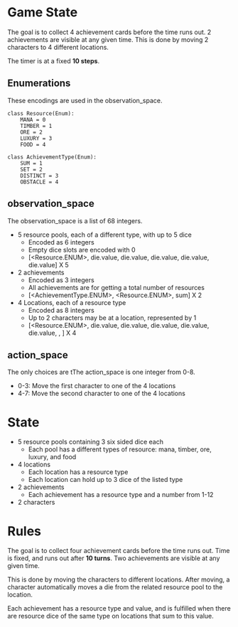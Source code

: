 # Game State

The goal is to collect 4 achievement cards before the time runs out. 2 achievements are visible at any given time. This is done by moving 2 characters to 4 different locations.

The timer is at a fixed **10 steps**.

## Enumerations

These encodings are used in the observation_space.

```
class Resource(Enum):
    MANA = 0
    TIMBER = 1
    ORE = 2
    LUXURY = 3
    FOOD = 4

class AchievementType(Enum):
    SUM = 1
    SET = 2
    DISTINCT = 3    
    OBSTACLE = 4
```

## observation_space

The observation_space is a list of 68 integers.

* 5 resource pools, each of a different type, with up to 5 dice
   * Encoded as 6 integers
   * Empty dice slots are encoded with 0
   * [<Resource.ENUM>, die.value, die.value, die.value, die.value, die.value] X 5
* 2 achievements
   * Encoded as 3 integers
   * All achievements are for getting a total number of resources
   * [<AchievementType.ENUM>, <Resource.ENUM>, sum] X 2
* 4 Locations, each of a resource type
   * Encoded as 8 integers
   * Up to 2 characters may be at a location, represented by 1
   * [<Resource.ENUM>,  die.value, die.value, die.value, die.value, die.value, <Character Present>, <Character Present>] X 4

## action_space

The only choices are tThe action_space is one integer from 0-8.

* 0-3: Move the first character to one of the 4 locations
* 4-7: Move the second character to one of the 4 locations

# State

* 5 resource pools containing 3 six sided dice each
   * Each pool has a different types of resource: mana, timber, ore, luxury, and food
* 4 locations
   * Each location has a resource type
   * Each location can hold up to 3 dice of the listed type
* 2 achievements
   * Each achievement has a resource type and a number from 1-12
* 2 characters

# Rules

The goal is to collect four achievement cards before the time runs out. Time is fixed, and runs out after **10 turns**. Two achievements are visible at any given time.

This is done by moving the characters to different locations. After moving, a character automatically moves a die from the related resource pool to the location.

Each achievement has a resource type and value, and is fulfilled when there are resource dice of the same type on locations that sum to this value.